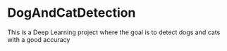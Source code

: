 # DogAndCatDetection
This is a Deep Learning project where  the goal is to detect dogs and cats with a good accuracy
